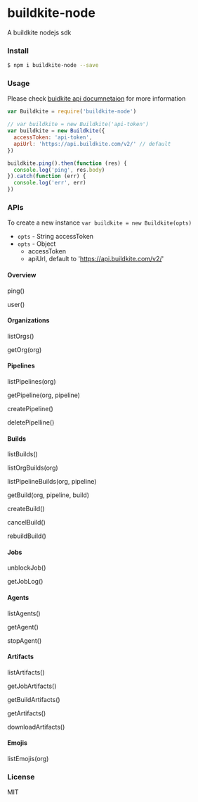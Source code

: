 # buildkite-node
A buildkite nodejs sdk

### Install

```sh
$ npm i buildkite-node --save
```

### Usage

Please check [buidkite api documnetaion](https://buildkite.com/docs/api) for more information

```JavaScript
var Buildkite = require('buildkite-node')

// var buildkite = new Buildkite('api-token')
var buildkite = new Buildkite({
  accessToken: 'api-token',
  apiUrl: 'https://api.buildkite.com/v2/' // default
})

buildkite.ping().then(function (res) {
  console.log('ping', res.body)
}).catch(function (err) {
  console.log('err', err)
})
```

### APIs

To create a new instance `var buildkite = new Buildkite(opts)`

* `opts` - String accessToken
* `opts` - Object
  - accessToken
  - apiUrl, default to 'https://api.buildkite.com/v2/'

#### Overview

ping()

user()

#### Organizations

listOrgs()

getOrg(org)

#### Pipelines

listPipelines(org)

getPipeline(org, pipeline)

createPipeline()

deletePipelline()

#### Builds

listBuilds()

listOrgBuilds(org)

listPipelineBuilds(org, pipeline)

getBuild(org, pipeline, build)

createBuild()

cancelBuild()

rebuildBuild()

#### Jobs

unblockJob()

getJobLog()

#### Agents

listAgents()

getAgent()

stopAgent()

#### Artifacts

listArtifacts()

getJobArtifacts()

getBuildArtifacts()

getArtifacts()

downloadArtifacts()

#### Emojis

listEmojis(org)

### License
MIT
